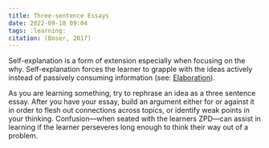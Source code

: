 ```yaml
---
title: Three-sentence Essays
date: 2022-09-18 09:04
tags: :learning:
citation: (Boser, 2017)
---
```


Self-explanation is a form of extension especially when focusing on the why. Self-explanation forces the learner to grapple with the ideas actively instead of passively consuming information (see: [Elaboration](202012131810.md)).

As you are learning something, try to rephrase an idea as a three sentence essay. After you have your essay, build an argument either for or against it in order to flesh out connections across topics, or identify weak points in your thinking. Confusion—when seated with the learners ZPD—can assist in learning if the learner perseveres long enough to think their way out of a problem.
